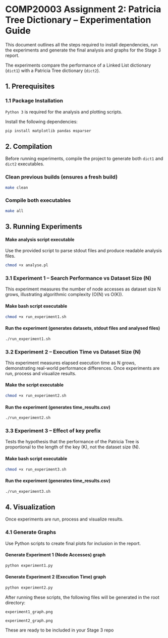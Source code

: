 # COMP20003 Assignment 2: Patricia Tree Dictionary – Experimentation Guide 

This document outlines all the steps required to install dependencies, run the experiments and generate the final analysis and graphs for the Stage 3 report.

The experiments compare the performance of a Linked List dictionary (```dict1```) with a Patricia Tree dictionary (`dict2`).

## 1. Prerequisites

### 1.1 Package Installation

`Python 3` is required for the analysis and plotting scripts.

Install the following dependencies:
```bash
pip install matplotlib pandas msparser
```
## 2. Compilation

Before running experiments, compile the project to generate both `dict1` and ```dict2``` executables.

### Clean previous builds (ensures a fresh build)
```bash
make clean
```
### Compile both executables
```bash
make all
```
## 3. Running Experiments
#### Make analysis script executable

Use the provided script to parse stdout files and produce readable analysis files.
```bash
chmod +x analyse.pl
```
### 3.1 Experiment 1 – Search Performance vs Dataset Size (N)

This experiment measures the number of node accesses as dataset size N grows, 
illustrating algorithmic complexity (O(N) vs O(K)).

#### Make bash script executable
```bash
chmod +x run_experiment1.sh
```
#### Run the experiment (generates datasets, stdout files and analysed files)
```bash
./run_experiment1.sh
```
### 3.2 Experiment 2 – Execution Time vs Dataset Size (N)

This experiment measures elapsed execution time as N grows, demonstrating real-world
performance differences. Once experiments are run, process and visualize results.

#### Make the script executable
```bash
chmod +x run_experiment2.sh
```
#### Run the experiment (generates time_results.csv)
```bash
./run_experiment2.sh
```
### 3.3 Experiment 3 – Effect of key prefix

Tests the hypothesis that the performance of the Patricia Tree is proportional to the
length of the key (K), not the dataset size (N).

#### Make bash script executable
```bash
chmod +x run_experiment3.sh
```

#### Run the experiment (generates time_results.csv)
```bash
./run_experiment3.sh
```
## 4. Visualization

Once experiments are run, process and visualize results.

### 4.1 Generate Graphs

Use Python scripts to create final plots for inclusion in the report.

#### Generate Experiment 1 (Node Accesses) graph
```bash
python experiment1.py
```
#### Generate Experiment 2 (Execution Time) graph
```bash
python experiment2.py
```

After running these scripts, the following files will be generated in the root directory:

`experiment1_graph.png`

`experiment2_graph.png`

These are ready to be included in your Stage 3 repo
